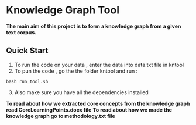 #                                   Knowledge Graph Tool
**The main aim of this project is to form a knowledge graph from a given text corpus.**

## Quick Start
1. To run the code on your data , enter the data into data.txt file in kntool
2. To pun the code , go the the folder kntool and run :

```
bash run_tool.sh
```
3. Also make sure you have all the dependencies installed

**To read about how we extracted core concepts from the knowledge graph read CoreLearningPoints.docx file**
**To read about how we made the knowledge graph go to methodology.txt file**

